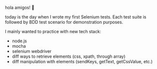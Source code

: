 hola amigos! 👋

today is the day when I wrote my first Selenium tests. Each test suite is followed by BDD test scenario for demonstration purposes.

I mainly wanted to practice with new tech stack: 
- node.js
- mocha
- selenium webdriver
- diff ways to retrieve elements (css, xpath, through array)
- diff manipulation with elements (sendKeys, getText, getCssValue, etc.)
